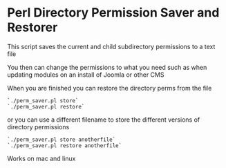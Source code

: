 # Perl Directory Permission Saver and Restorer #

This script saves the current and child subdirectory permissions to a text file

You then can change the permissions to what you need such as when updating modules on an install of Joomla or other CMS

When you are finished you can restore the directory perms from the file

```
`./perm_saver.pl store`
`./perm_saver.pl restore`
```

or you can use a different filename to store the different versions of directory permissions

```
`./perm_saver.pl store anotherfile`
`./perm_saver.pl restore anotherfile`
```

Works on mac and linux
